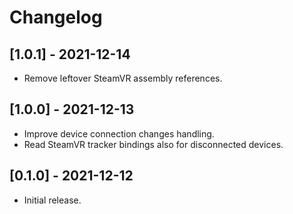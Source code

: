# Changelog

## [1.0.1] - 2021-12-14
- Remove leftover SteamVR assembly references.

## [1.0.0] - 2021-12-13
- Improve device connection changes handling.
- Read SteamVR tracker bindings also for disconnected devices.

## [0.1.0] - 2021-12-12
- Initial release.
